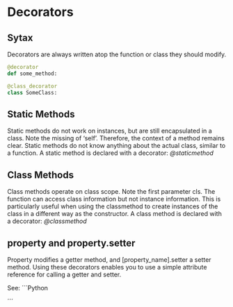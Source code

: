 # Decorators

## Sytax
Decorators are always written atop the function or class they should modify.

```Python
@decorator
def some_method:

@class_decorator
class SomeClass:
```

## Static Methods
Static methods do not work on instances, but are still encapsulated in a class. Note the missing of ‘self’. Therefore, the context of a method remains clear.
Static methods do not know anything about the actual class, similar to a function.
A static method is declared with a decorator:
_@staticmethod_

## Class Methods
Class methods operate on class scope. Note the first parameter cls. The function can access class information but not instance information. This is particularly useful when using the classmethod to create instances of the class in a different way as the constructor.
A class method is declared with a decorator:
_@classmethod_

## property and property.setter
Property modifies a getter method, and \[property_name\].setter a setter method.
Using these decorators enables you to use a simple attribute reference for calling a getter and setter.

See:
´´´Python
 
´´´


